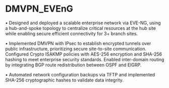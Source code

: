 # DMVPN_EVEnG

• Designed and deployed a scalable enterprise network via EVE-NG, using a hub-and-spoke topology to centralize critical resources at the hub site while enabling secure efficient connectivity for 3+ branch sites.

• Implemented DMVPN with IPsec to establish encrypted tunnels over public infrastructure, prioritizing secure site-to-site communication. Configured Crypto ISAKMP policies with AES-256 encryption and SHA-256 hashing to meet enterprise security standards. Enabled inter-domain routing by integrating BGP route redistribution between OSPF and EIGRP.

• Automated network configuration backups via TFTP and implemented SHA-256 cryptographic hashes to validate data integrity.
